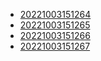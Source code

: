- [20221003151264](/zet/20221003151264/README.md)
- [20221003151265](/zet/20221003151265/README.md)
- [20221003151266](/zet/20221003151266/README.md)
- [20221003151267](/zet/20221003151267/README.md)
